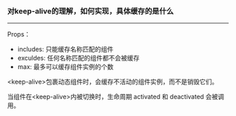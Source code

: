 ### 对keep-alive的理解，如何实现，具体缓存的是什么
---

Props：
- includes: 只能缓存名称匹配的组件
- exculdes: 任何名称匹配的组件都不会被缓存
- max: 最多可以缓存组件实例的个数

\<keep-alive\>包裹动态组件时，会缓存不活动的组件实例，而不是销毁它们。

当组件在\<keep-alive\>内被切换时，生命周期 activated 和 deactivated 会被调用。